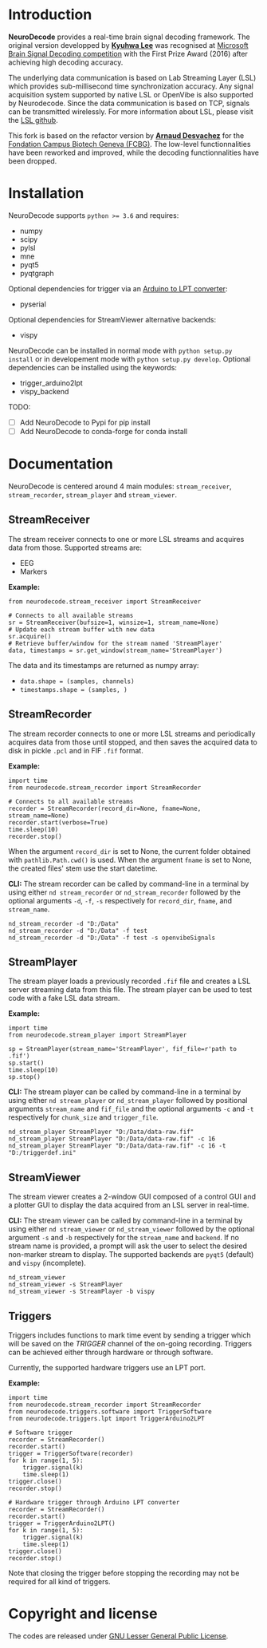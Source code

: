 
# Introduction

**NeuroDecode** provides a real-time brain signal decoding framework. The original version developped by [**Kyuhwa Lee**](https://github.com/dbdq) was recognised at [Microsoft Brain Signal Decoding competition](https://github.com/dbdq/microsoft_decoding) with the First Prize Award (2016) after achieving high decoding accuracy.

The underlying data communication is based on Lab Streaming Layer (LSL) which provides sub-millisecond time synchronization accuracy. Any signal acquisition system supported by native LSL or OpenVibe is also supported by Neurodecode. Since the data communication is based on TCP, signals can be transmitted wirelessly. For more information about LSL, please visit the [LSL github](https://github.com/sccn/labstreaminglayer).

This fork is based on the refactor version by [**Arnaud Desvachez**](https://github.com/dnastars) for the [Fondation Campus Biotech Geneva (FCBG)](https://github.com/fcbg-hnp). The low-level functionnalities have been reworked and improved, while the decoding functionnalities have been dropped.

# Installation
NeuroDecode supports `python >= 3.6` and requires:
- numpy
- scipy
- pylsl
- mne
- pyqt5
- pyqtgraph

Optional dependencies for trigger via an [Arduino to LPT converter](https://github.com/fcbg-hnp/arduino-trigger):
- pyserial

Optional dependencies for StreamViewer alternative backends:
- vispy

NeuroDecode can be installed in normal mode with `python setup.py install` or in developement mode with `python setup.py develop`. Optional dependencies can be installed using the keywords:
- trigger_arduino2lpt
- vispy_backend

TODO:
- [ ] Add NeuroDecode to Pypi for pip install
- [ ] Add NeuroDecode to conda-forge for conda install

# Documentation
NeuroDecode is centered around 4 main modules: `stream_receiver`, `stream_recorder`, `stream_player` and `stream_viewer`.

## StreamReceiver
The stream receiver connects to one or more LSL streams and acquires data from those. Supported streams are:
- EEG
- Markers

**Example:**
```
from neurodecode.stream_receiver import StreamReceiver

# Connects to all available streams
sr = StreamReceiver(bufsize=1, winsize=1, stream_name=None)
# Update each stream buffer with new data
sr.acquire()
# Retrieve buffer/window for the stream named 'StreamPlayer'
data, timestamps = sr.get_window(stream_name='StreamPlayer')
```
The data and its timestamps are returned as numpy array:
- `data.shape = (samples, channels)`
- `timestamps.shape = (samples, )`

## StreamRecorder
The stream recorder connects to one or more LSL streams and periodically acquires data from those until stopped, and then saves the acquired data to disk in pickle `.pcl` and in FIF `.fif` format.

**Example:**
```
import time
from neurodecode.stream_recorder import StreamRecorder

# Connects to all available streams
recorder = StreamRecorder(record_dir=None, fname=None, stream_name=None)
recorder.start(verbose=True)
time.sleep(10)
recorder.stop()
```
When the argument `record_dir` is set to None, the current folder obtained with `pathlib.Path.cwd()` is used.
When the argument `fname` is set to None, the created files' stem use the start datetime.

**CLI:** The stream recorder can be called by command-line in a terminal by using either `nd stream_recorder` or `nd_stream_recorder` followed by the optional arguments `-d`, `-f`, `-s` respectively for `record_dir`, `fname`, and `stream_name`.
```
nd_stream_recorder -d "D:/Data"
nd_stream_recorder -d "D:/Data" -f test
nd_stream_recorder -d "D:/Data" -f test -s openvibeSignals
```
## StreamPlayer
The stream player loads a previously recorded `.fif` file and creates a LSL server streaming data from this file. The stream player can be used to test code with a fake LSL data stream.

**Example:**
```
import time
from neurodecode.stream_player import StreamPlayer

sp = StreamPlayer(stream_name='StreamPlayer', fif_file=r'path to .fif')
sp.start()
time.sleep(10)
sp.stop()
```
**CLI:**  The stream player can be called by command-line in a terminal by using either `nd stream_player` or `nd_stream_player` followed by positional arguments `stream_name` and `fif_file` and the optional arguments `-c` and `-t` respectively for `chunk_size` and `trigger_file`.
```
nd_stream_player StreamPlayer "D:/Data/data-raw.fif"
nd_stream_player StreamPlayer "D:/Data/data-raw.fif" -c 16
nd_stream_player StreamPlayer "D:/Data/data-raw.fif" -c 16 -t "D:/triggerdef.ini"
```
## StreamViewer
The stream viewer creates a 2-window GUI composed of a control GUI and a plotter GUI to display the data acquired from an LSL server in real-time.

**CLI:** The stream viewer can be called by command-line in a terminal by using either `nd stream_viewer` or `nd_stream_viewer` followed by the optional argument `-s` and `-b` respectively for the `stream_name` and `backend`. If no stream name is provided, a prompt will ask the user to select the desired non-marker stream to display. The supported backends are `pyqt5` (default) and `vispy` (incomplete).
```
nd_stream_viewer
nd_stream_viewer -s StreamPlayer
nd_stream_viewer -s StreamPlayer -b vispy
```

## Triggers
Triggers includes functions to mark time event by sending a trigger which will be saved on the *TRIGGER* channel of the on-going recording. Triggers can be achieved either through hardware or through software.

Currently, the supported hardware triggers use an LPT port.

**Example:**
```
import time
from neurodecode.stream_recorder import StreamRecorder
from neurodecode.triggers.software import TriggerSoftware
from neurodecode.triggers.lpt import TriggerArduino2LPT

# Software trigger
recorder = StreamRecorder()
recorder.start()
trigger = TriggerSoftware(recorder)
for k in range(1, 5):
    trigger.signal(k)
    time.sleep(1)
trigger.close()
recorder.stop()

# Hardware trigger through Arduino LPT converter
recorder = StreamRecorder()
recorder.start()
trigger = TriggerArduino2LPT()
for k in range(1, 5):
    trigger.signal(k)
    time.sleep(1)
trigger.close()
recorder.stop()
```
Note that closing the trigger before stopping the recording may not be required for all kind of triggers.

# Copyright and license
The codes are released under [GNU Lesser General Public License](https://www.gnu.org/licenses/old-licenses/lgpl-2.1.html).
